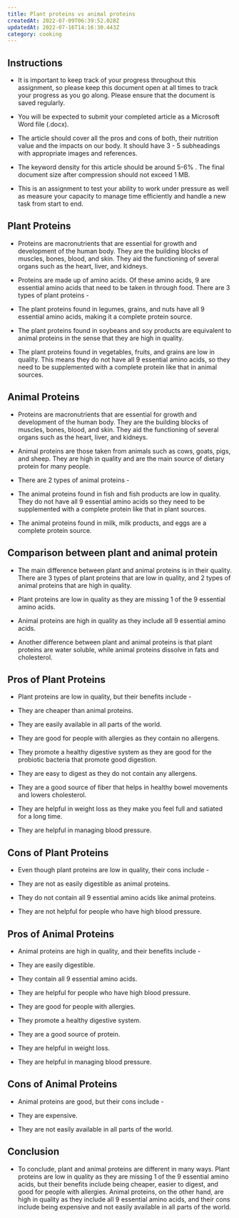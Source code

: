 ```yaml
---
title: Plant proteins vs animal proteins
createdAt: 2022-07-09T06:39:52.028Z
updatedAt: 2022-07-16T14:16:30.443Z
category: cooking
---
```


## Instructions

- It is important to keep track of your progress throughout this assignment, so please keep this document open at all times to track your progress as you go along. Please ensure that the document is saved regularly.

- You will be expected to submit your completed article as a Microsoft Word file (.docx).

- The article should cover all the pros and cons of both, their nutrition value and the impacts on our body. It should have 3 - 5 subheadings with appropriate images and references.

- The keyword density for this article should be around 5-6% . The final document size after compression should not exceed 1 MB.

- This is an assignment to test your ability to work under pressure as well as measure your capacity to manage time efficiently and handle a new task from start to end.

## Plant Proteins

- Proteins are macronutrients that are essential for growth and development of the human body. They are the building blocks of muscles, bones, blood, and skin. They aid the functioning of several organs such as the heart, liver, and kidneys.

- Proteins are made up of amino acids. Of these amino acids, 9 are essential amino acids that need to be taken in through food. There are 3 types of plant proteins -

- The plant proteins found in legumes, grains, and nuts have all 9 essential amino acids, making it a complete protein source.

- The plant proteins found in soybeans and soy products are equivalent to animal proteins in the sense that they are high in quality.

- The plant proteins found in vegetables, fruits, and grains are low in quality. This means they do not have all 9 essential amino acids, so they need to be supplemented with a complete protein like that in animal sources.

## Animal Proteins

- Proteins are macronutrients that are essential for growth and development of the human body. They are the building blocks of muscles, bones, blood, and skin. They aid the functioning of several organs such as the heart, liver, and kidneys.

- Animal proteins are those taken from animals such as cows, goats, pigs, and sheep. They are high in quality and are the main source of dietary protein for many people.

- There are 2 types of animal proteins -

- The animal proteins found in fish and fish products are low in quality. They do not have all 9 essential amino acids so they need to be supplemented with a complete protein like that in plant sources.

- The animal proteins found in milk, milk products, and eggs are a complete protein source.

## Comparison between plant and animal protein

- The main difference between plant and animal proteins is in their quality. There are 3 types of plant proteins that are low in quality, and 2 types of animal proteins that are high in quality.

- Plant proteins are low in quality as they are missing 1 of the 9 essential amino acids.

- Animal proteins are high in quality as they include all 9 essential amino acids.

- Another difference between plant and animal proteins is that plant proteins are water soluble, while animal proteins dissolve in fats and cholesterol.

## Pros of Plant Proteins

- Plant proteins are low in quality, but their benefits include -

- They are cheaper than animal proteins.

- They are easily available in all parts of the world.

- They are good for people with allergies as they contain no allergens.

- They promote a healthy digestive system as they are good for the probiotic bacteria that promote good digestion.

- They are easy to digest as they do not contain any allergens.

- They are a good source of fiber that helps in healthy bowel movements and lowers cholesterol.

- They are helpful in weight loss as they make you feel full and satiated for a long time.

- They are helpful in managing blood pressure.

## Cons of Plant Proteins

- Even though plant proteins are low in quality, their cons include -

- They are not as easily digestible as animal proteins.

- They do not contain all 9 essential amino acids like animal proteins.

- They are not helpful for people who have high blood pressure.

## Pros of Animal Proteins

- Animal proteins are high in quality, and their benefits include -

- They are easily digestible.

- They contain all 9 essential amino acids.

- They are helpful for people who have high blood pressure.

- They are good for people with allergies.

- They promote a healthy digestive system.

- They are a good source of protein.

- They are helpful in weight loss.

- They are helpful in managing blood pressure.

## Cons of Animal Proteins

- Animal proteins are good, but their cons include -

- They are expensive.

- They are not easily available in all parts of the world.

## Conclusion

- To conclude, plant and animal proteins are different in many ways. Plant proteins are low in quality as they are missing 1 of the 9 essential amino acids, but their benefits include being cheaper, easier to digest, and good for people with allergies. Animal proteins, on the other hand, are high in quality as they include all 9 essential amino acids, and their cons include being expensive and not easily available in all parts of the world.
